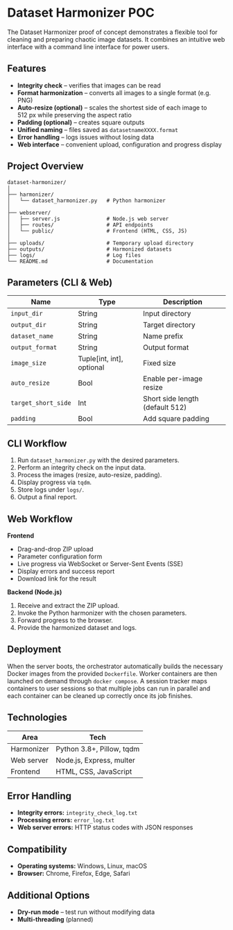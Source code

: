 # Dataset Harmonizer POC

The Dataset Harmonizer proof of concept demonstrates a flexible tool for cleaning and preparing chaotic image datasets. It combines an intuitive web interface with a command line interface for power users.

## Features

- **Integrity check** – verifies that images can be read
- **Format harmonization** – converts all images to a single format (e.g. PNG)
- **Auto-resize (optional)** – scales the shortest side of each image to 512 px while preserving the aspect ratio
- **Padding (optional)** – creates square outputs
- **Unified naming** – files saved as `datasetnameXXXX.format`
- **Error handling** – logs issues without losing data
- **Web interface** – convenient upload, configuration and progress display

## Project Overview

```
dataset-harmonizer/
│
├── harmonizer/
│   └── dataset_harmonizer.py   # Python harmonizer
│
├── webserver/
│   ├── server.js               # Node.js web server
│   ├── routes/                 # API endpoints
│   └── public/                 # Frontend (HTML, CSS, JS)
│
├── uploads/                    # Temporary upload directory
├── outputs/                    # Harmonized datasets
├── logs/                       # Log files
└── README.md                   # Documentation
```

## Parameters (CLI & Web)

| Name                | Type                       | Description                                   |
| ------------------- | -------------------------- | --------------------------------------------- |
| `input_dir`         | String                     | Input directory                               |
| `output_dir`        | String                     | Target directory                              |
| `dataset_name`      | String                     | Name prefix                                   |
| `output_format`     | String                     | Output format                                 |
| `image_size`        | Tuple[int, int], optional  | Fixed size                                    |
| `auto_resize`       | Bool                       | Enable per-image resize                       |
| `target_short_side` | Int                        | Short side length (default 512)               |
| `padding`           | Bool                       | Add square padding                            |

## CLI Workflow

1. Run `dataset_harmonizer.py` with the desired parameters.
2. Perform an integrity check on the input data.
3. Process the images (resize, auto-resize, padding).
4. Display progress via `tqdm`.
5. Store logs under `logs/`.
6. Output a final report.

## Web Workflow

**Frontend**

- Drag-and-drop ZIP upload
- Parameter configuration form
- Live progress via WebSocket or Server-Sent Events (SSE)
- Display errors and success report
- Download link for the result

**Backend (Node.js)**

1. Receive and extract the ZIP upload.
2. Invoke the Python harmonizer with the chosen parameters.
3. Forward progress to the browser.
4. Provide the harmonized dataset and logs.

## Deployment

When the server boots, the orchestrator automatically builds the necessary Docker images from the provided `Dockerfile`. Worker containers are then launched on demand through `docker compose`. A session tracker maps containers to user sessions so that multiple jobs can run in parallel and each container can be cleaned up correctly once its job finishes.

## Technologies

| Area       | Tech                        |
| ---------- | --------------------------- |
| Harmonizer | Python 3.8+, Pillow, tqdm   |
| Web server | Node.js, Express, multer    |
| Frontend   | HTML, CSS, JavaScript       |

## Error Handling

- **Integrity errors:** `integrity_check_log.txt`
- **Processing errors:** `error_log.txt`
- **Web server errors:** HTTP status codes with JSON responses

## Compatibility

- **Operating systems:** Windows, Linux, macOS
- **Browser:** Chrome, Firefox, Edge, Safari

## Additional Options

- **Dry-run mode** – test run without modifying data
- **Multi-threading** (planned)
